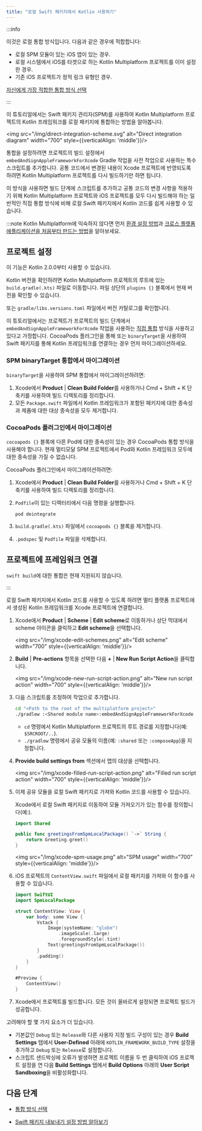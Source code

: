 ```yaml
---
title: "로컬 Swift 패키지에서 Kotlin 사용하기"
---
```

:::info

   이것은 로컬 통합 방식입니다. 다음과 같은 경우에 적합합니다:<br/>

   * 로컬 SPM 모듈이 있는 iOS 앱이 있는 경우.
   * 로컬 시스템에서 iOS를 타겟으로 하는 Kotlin Multiplatform 프로젝트를 이미 설정한 경우.
   * 기존 iOS 프로젝트가 정적 링크 유형인 경우.<br/>

   [자신에게 가장 적합한 통합 방식 선택](multiplatform-ios-integration-overview)

:::

이 튜토리얼에서는 Swift 패키지 관리자(SPM)를 사용하여 Kotlin Multiplatform 프로젝트의 Kotlin 프레임워크를 로컬 패키지에 통합하는 방법을 알아봅니다.

<img src="/img/direct-integration-scheme.svg" alt="Direct integration diagram" width="700" style={{verticalAlign: 'middle'}}/>

통합을 설정하려면 프로젝트의 빌드 설정에서 `embedAndSignAppleFrameworkForXcode` Gradle 작업을 사전 작업으로 사용하는 특수 스크립트를 추가합니다. 공통 코드에서 변경된 내용이 Xcode 프로젝트에 반영되도록 하려면 Kotlin Multiplatform 프로젝트를 다시 빌드하기만 하면 됩니다.

이 방식을 사용하면 빌드 단계에 스크립트를 추가하고 공통 코드의 변경 사항을 적용하기 위해 Kotlin Multiplatform 프로젝트와 iOS 프로젝트를 모두 다시 빌드해야 하는 일반적인 직접 통합 방식에 비해 로컬 Swift 패키지에서 Kotlin 코드를 쉽게 사용할 수 있습니다.

:::note
Kotlin Multiplatform에 익숙하지 않다면 먼저 [환경 설정 방법](https://www.jetbrains.com/help/kotlin-multiplatform-dev/multiplatform-setup.html)과 [크로스 플랫폼 애플리케이션을 처음부터 만드는 방법](https://www.jetbrains.com/help/kotlin-multiplatform-dev/multiplatform-create-first-app.html)을 알아보세요.

## 프로젝트 설정

이 기능은 Kotlin 2.0.0부터 사용할 수 있습니다.

Kotlin 버전을 확인하려면 Kotlin Multiplatform 프로젝트의 루트에 있는 `build.gradle(.kts)` 파일로 이동합니다. 파일 상단의 `plugins {}` 블록에서 현재 버전을 확인할 수 있습니다.

또는 `gradle/libs.versions.toml` 파일에서 버전 카탈로그를 확인합니다.

이 튜토리얼에서는 프로젝트가 프로젝트의 빌드 단계에서 `embedAndSignAppleFrameworkForXcode` 작업을 사용하는 [직접 통합](multiplatform-direct-integration) 방식을 사용하고 있다고 가정합니다. CocoaPods 플러그인을 통해 또는 `binaryTarget`을 사용하여 Swift 패키지를 통해 Kotlin 프레임워크를 연결하는 경우 먼저 마이그레이션하세요.

### SPM binaryTarget 통합에서 마이그레이션

`binaryTarget`을 사용하여 SPM 통합에서 마이그레이션하려면:

1. Xcode에서 **Product** | **Clean Build Folder**를 사용하거나 <shortcut>Cmd + Shift + K</shortcut> 단축키를 사용하여 빌드 디렉토리를 정리합니다.
2. 모든 `Package.swift` 파일에서 Kotlin 프레임워크가 포함된 패키지에 대한 종속성과 제품에 대한 대상 종속성을 모두 제거합니다.

### CocoaPods 플러그인에서 마이그레이션

`cocoapods {}` 블록에 다른 Pod에 대한 종속성이 있는 경우 CocoaPods 통합 방식을 사용해야 합니다. 현재 멀티모달 SPM 프로젝트에서 Pod와 Kotlin 프레임워크 모두에 대한 종속성을 가질 수 없습니다.

CocoaPods 플러그인에서 마이그레이션하려면:

1. Xcode에서 **Product** | **Clean Build Folder**를 사용하거나 <shortcut>Cmd + Shift + K</shortcut> 단축키를 사용하여 빌드 디렉토리를 정리합니다.
2. `Podfile`이 있는 디렉터리에서 다음 명령을 실행합니다.

    ```none
   pod deintegrate
   ```

3. `build.gradle(.kts)` 파일에서 `cocoapods {}` 블록을 제거합니다.
4. `.podspec` 및 `Podfile` 파일을 삭제합니다.

## 프로젝트에 프레임워크 연결

`swift build`에 대한 통합은 현재 지원되지 않습니다.

:::

로컬 Swift 패키지에서 Kotlin 코드를 사용할 수 있도록 하려면 멀티 플랫폼 프로젝트에서 생성된 Kotlin 프레임워크를 Xcode 프로젝트에 연결합니다.

1. Xcode에서 **Product** | **Scheme** | **Edit scheme**로 이동하거나 상단 막대에서 scheme 아이콘을 클릭하고 **Edit scheme**을 선택합니다.

   <img src="/img/xcode-edit-schemes.png" alt="Edit scheme" width="700" style={{verticalAlign: 'middle'}}/>

2. **Build** | **Pre-actions** 항목을 선택한 다음 **+** | **New Run Script Action**을 클릭합니다.

   <img src="/img/xcode-new-run-script-action.png" alt="New run script action" width="700" style={{verticalAlign: 'middle'}}/>

3. 다음 스크립트를 조정하여 작업으로 추가합니다.

   ```bash
   cd "<Path to the root of the multiplatform project>"
   ./gradlew :<Shared module name>:embedAndSignAppleFrameworkForXcode 
   ```

   * `cd` 명령에서 Kotlin Multiplatform 프로젝트의 루트 경로를 지정합니다(예: `$SRCROOT/..`).
   * `./gradlew` 명령에서 공유 모듈의 이름(예: `:shared` 또는 `:composeApp`)을 지정합니다.
  
4. **Provide build settings from** 섹션에서 앱의 대상을 선택합니다.

   <img src="/img/xcode-filled-run-script-action.png" alt="Filled run script action" width="700" style={{verticalAlign: 'middle'}}/>

5. 이제 공유 모듈을 로컬 Swift 패키지로 가져와 Kotlin 코드를 사용할 수 있습니다.

   Xcode에서 로컬 Swift 패키지로 이동하여 모듈 가져오기가 있는 함수를 정의합니다(예:).

   ```Swift
   import Shared
   
   public func greetingsFromSpmLocalPackage() `->` String {
       return Greeting.greet()
   }
   ```

   <img src="/img/xcode-spm-usage.png" alt="SPM usage" width="700" style={{verticalAlign: 'middle'}}/>

6. iOS 프로젝트의 `ContentView.swift` 파일에서 로컬 패키지를 가져와 이 함수를 사용할 수 있습니다.

   ```Swift
   import SwiftUI
   import SpmLocalPackage
   
   struct ContentView: View {
       var body: some View {
           Vstack {
               Image(systemName: "globe")
                   .imageScale(.large)
                   .foregroundStyle(.tint)
               Text(greetingsFromSpmLocalPackage())
           }
           .padding()
       }
   }
   
   #Preview {
       ContentView()
   }
   ```
   
7. Xcode에서 프로젝트를 빌드합니다. 모든 것이 올바르게 설정되면 프로젝트 빌드가 성공합니다.
   
고려해야 할 몇 가지 요소가 더 있습니다.

* 기본값인 `Debug` 또는 `Release`와 다른 사용자 지정 빌드 구성이 있는 경우 **Build Settings** 탭에서 **User-Defined** 아래에 `KOTLIN_FRAMEWORK_BUILD_TYPE` 설정을 추가하고 `Debug` 또는 `Release`로 설정합니다.
* 스크립트 샌드박싱에 오류가 발생하면 프로젝트 이름을 두 번 클릭하여 iOS 프로젝트 설정을 연 다음 **Build Settings** 탭에서 **Build Options** 아래의 **User Script Sandboxing**을 비활성화합니다.

## 다음 단계

* [통합 방식 선택](multiplatform-ios-integration-overview)
* [Swift 패키지 내보내기 설정 방법 알아보기](native-spm)

  ```
